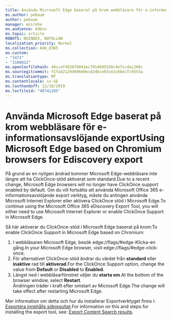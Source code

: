 ```yaml
---
title: Använda Microsoft Edge baserat på krom webbläsare för e-informationsavslöjande export
ms.author: pebaum
author: pebaum
manager: mnirkhe
ms.audience: Admin
ms.topic: article
ROBOTS: NOINDEX, NOFOLLOW
localization_priority: Normal
ms.collection: Adm_O365
ms.custom:
- "3473"
- "3100022"
ms.openlocfilehash: d4ccaf4928fb041ec7914b95520c4e7ccdac208c
ms.sourcegitcommit: f1fad2129d09660ec42dbce03ce2c6b4cfc9555a
ms.translationtype: MT
ms.contentlocale: sv-SE
ms.lasthandoff: 12/18/2019
ms.locfileid: "40741285"
---
```

# <a name="using-microsoft-edge-based-on-chromium-browsers-for-ediscovery-export"></a><span data-ttu-id="7bb19-102">Använda Microsoft Edge baserat på krom webbläsare för e-informationsavslöjande export</span><span class="sxs-lookup"><span data-stu-id="7bb19-102">Using Microsoft Edge based on Chromium browsers for Ediscovery export</span></span>

<span data-ttu-id="7bb19-103">På grund av en nyligen ändrad kommer Microsoft Edge-webbläsare inte längre att ha ClickOnce-stöd aktiverat som standard.</span><span class="sxs-lookup"><span data-stu-id="7bb19-103">Due to a recent change, Microsoft Edge browsers will no longer have ClickOnce support enabled by default.</span></span> <span data-ttu-id="7bb19-104">Om du vill fortsätta att använda Microsoft Office 365 e-informationsavslöjande export verktyg, måste du antingen använda Microsoft Internet Explorer eller aktivera ClickOnce stöd i Microsoft Edge.</span><span class="sxs-lookup"><span data-stu-id="7bb19-104">To continue using the Microsoft Office 365 eDiscovery Export Tool, you will either need to use Microsoft Internet Explorer or enable ClickOnce Support in Microsoft Edge.</span></span> 

<span data-ttu-id="7bb19-105">Så här aktiverar du ClickOnce-stöd i Microsoft Edge baserat på krom:</span><span class="sxs-lookup"><span data-stu-id="7bb19-105">To enable ClickOnce Support in Microsoft Edge based on Chromium:</span></span> 
1. <span data-ttu-id="7bb19-106">I webbläsaren Microsoft Edge, besök edge://flags/#edge-Klicka-en gång.</span><span class="sxs-lookup"><span data-stu-id="7bb19-106">In your Microsoft Edge browser, visit edge://flags/#edge-click-once.</span></span>
2. <span data-ttu-id="7bb19-107">För alternativet ClickOnce-stöd ändrar du värdet från **standard** eller **inaktive** rad till **aktiverad**.</span><span class="sxs-lookup"><span data-stu-id="7bb19-107">For the ClickOnce Support option, change the value from **Default** or **Disabled** to **Enabled**.</span></span> 
3. <span data-ttu-id="7bb19-108">Längst ned i webbläsarfönstret väljer du **starta om**.</span><span class="sxs-lookup"><span data-stu-id="7bb19-108">At the bottom of the browser window, select **Restart**.</span></span> <br>
 <span data-ttu-id="7bb19-109">Ändringen träder i kraft efter omstart av Microsoft Edge.</span><span class="sxs-lookup"><span data-stu-id="7bb19-109">The change will take effect after restarting Microsoft Edge.</span></span> 

<span data-ttu-id="7bb19-110">Mer information om detta och hur du installerar Exportverktyget finns i: [Exportera innehålls sökresultat](https://docs.microsoft.com/microsoft-365/compliance/export-search-results).</span><span class="sxs-lookup"><span data-stu-id="7bb19-110">For information on this and steps for installing the  export tool, see: [ Export Content Search results](https://docs.microsoft.com/microsoft-365/compliance/export-search-results).</span></span>